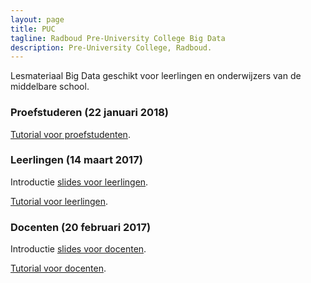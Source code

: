 ```yaml
---
layout: page
title: PUC
tagline: Radboud Pre-University College Big Data 
description: Pre-University College, Radboud.
---
```


Lesmateriaal Big Data geschikt voor leerlingen en onderwijzers van de middelbare school.

### Proefstuderen (22 januari 2018)

[Tutorial voor proefstudenten](proefstuderen.html).


### Leerlingen (14 maart 2017)

Introductie [slides voor leerlingen](https://www.slideshare.net/spinque/masterclass-big-data-leerlingen).

[Tutorial voor leerlingen](leerlingen.html).

### Docenten (20 februari 2017)

Introductie [slides voor docenten](https://www.slideshare.net/arjenpdevries/puc-masterclass-big-data).

[Tutorial voor docenten](tutorial.html).


